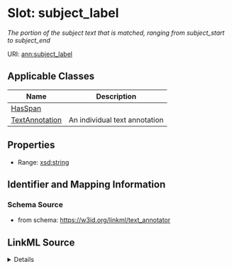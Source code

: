 # Slot: subject_label
_The portion of the subject text that is matched, ranging from subject_start to subject_end_


URI: [ann:subject_label](https://w3id.org/linkml/text_annotator/subject_label)



<!-- no inheritance hierarchy -->




## Applicable Classes

| Name | Description |
| --- | --- |
[HasSpan](HasSpan.md) | 
[TextAnnotation](TextAnnotation.md) | An individual text annotation






## Properties

* Range: [xsd:string](http://www.w3.org/2001/XMLSchema#string)







## Identifier and Mapping Information







### Schema Source


* from schema: https://w3id.org/linkml/text_annotator




## LinkML Source

<details>
```yaml
name: subject_label
description: The portion of the subject text that is matched, ranging from subject_start
  to subject_end
from_schema: https://w3id.org/linkml/text_annotator
exact_mappings:
- bpa:text
rank: 1000
alias: subject_label
owner: HasSpan
domain_of:
- HasSpan
range: string

```
</details>